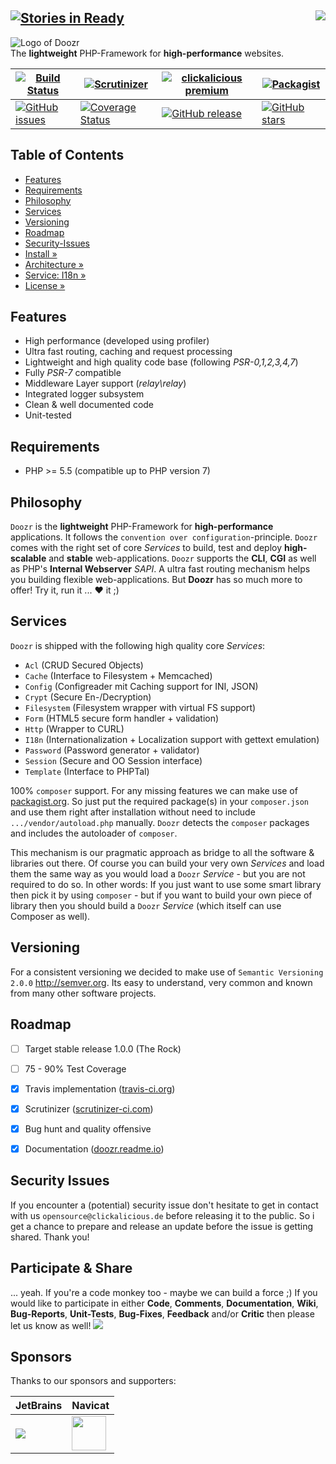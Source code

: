 [![Stories in Ready](https://badge.waffle.io/clickalicious/Doozr.png?label=ready&title=Ready)](https://waffle.io/clickalicious/Doozr)
<img src="https://avatars2.githubusercontent.com/u/514566?v=3&u=4615dfc4970d93dea5d3eaf996b7903ee6e24e20&s=140" align="right" />
---
![Logo of Doozr](docs/logo-large.png)  
The **lightweight** PHP-Framework for **high-performance** websites.  

| [![Build Status](https://img.shields.io/travis/clickalicious/Doozr.svg)](https://travis-ci.org/clickalicious/Doozr) 	| [![Scrutinizer](https://img.shields.io/scrutinizer/g/clickalicious/Doozr.svg)](https://scrutinizer-ci.com/g/clickalicious/Doozr/) 	| [![clickalicious premium](https://img.shields.io/badge/clickalicious-premium-green.svg?style=flat)](https://www.clickalicious.de/) 	| [![Packagist](https://img.shields.io/packagist/l/clickalicious/Doozr.svg?style=flat)](http://opensource.org/licenses/BSD-3-Clause) 	|
|---	|---	|---	|---	|
| [![GitHub issues](https://img.shields.io/github/issues/clickalicious/doozr.svg?style=flat)](https://github.com/clickalicious/Doozr/issues) 	| [![Coverage Status](https://coveralls.io/repos/clickalicious/Doozr/badge.svg)](https://coveralls.io/r/clickalicious/Doozr)  	| [![GitHub release](https://img.shields.io/github/release/clickalicious/Doozr.svg?style=flat)](https://github.com/clickalicious/Doozr/releases) 	| [![GitHub stars](https://img.shields.io/github/stars/clickalicious/doozr.svg?style=flat)](https://github.com/clickalicious/Doozr/stargazers)  	|


## Table of Contents

- [Features](#features)
- [Requirements](#requirements)
- [Philosophy](#philosophy)
- [Services](#services)
- [Versioning](#versioning)
- [Roadmap](#roadmap)
- [Security-Issues](#security-issues)
- [Install »](https://github.com/clickalicious/Doozr/blob/master/docs/INSTALL.md)
- [Architecture »](https://github.com/clickalicious/Doozr/blob/master/docs/ARCHITECTURE.md)
- [Service: I18n »](https://github.com/clickalicious/Doozr/blob/master/lib/Service/Doozr/I18n/README.md)
- [License »](LICENSE)


## Features

 - High performance (developed using profiler)
 - Ultra fast routing, caching and request processing
 - Lightweight and high quality code base (following *PSR-0,1,2,3,4,7*)
 - Fully *PSR-7* compatible
 - Middleware Layer support (*relay\relay*)
 - Integrated logger subsystem
 - Clean & well documented code
 - Unit-tested


## Requirements

 - PHP >= 5.5 (compatible up to PHP version 7)


## Philosophy

`Doozr` is the **lightweight** PHP-Framework for **high-performance** applications. It follows the `convention over configuration`-principle. `Doozr` comes with the right set of core *Services* to build, test and deploy **high-scalable** and **stable** web-applications. `Doozr` supports the **CLI**, **CGI** as well as PHP's **Internal Webserver** *SAPI*. A ultra fast routing mechanism helps you building flexible web-applications. But **Doozr** has so much more to offer! Try it, run it ... ♥ it ;)


## Services

`Doozr` is shipped with the following high quality core *Services*:

 - `Acl` (CRUD Secured Objects)
 - `Cache` (Interface to Filesystem + Memcached)
 - `Config` (Configreader mit Caching support for INI, JSON)
 - `Crypt` (Secure En-/Decryption)
 - `Filesystem` (Filesystem wrapper with virtual FS support)
 - `Form` (HTML5 secure form handler + validation)
 - `Http` (Wrapper to CURL)
 - `I18n` (Internationalization + Localization support with gettext emulation)
 - `Password` (Password generator + validator)
 - `Session` (Secure and OO Session interface)
 - `Template` (Interface to PHPTal)

100% `composer` support. For any missing features we can make use of [packagist.org][1]. So just put the required package(s) in your `composer.json` and use them right after installation without need to include `.../vendor/autoload.php` manually. `Doozr` detects the `composer` packages and includes the autoloader of `composer`. 

This mechanism is our pragmatic approach as bridge to all the software & libraries out there. Of course you can build your very own *Services* and load them the same way as you would load a `Doozr` *Service* - but you are not required to do so. In other words: If you just want to use some smart library then pick it by using `composer` - but if you want to build your own piece of library then you should build a `Doozr` *Service* (which itself can use Composer as well). 


## Versioning

For a consistent versioning we decided to make use of `Semantic Versioning 2.0.0` http://semver.org. Its easy to understand, very common and known from many other software projects.


## Roadmap

- [ ] Target stable release 1.0.0 (The Rock)
- [ ] 75 - 90% Test Coverage
- [x] Travis implementation ([travis-ci.org](https://travis-ci.org/clickalicious/Doozr))
- [x] Scrutinizer ([scrutinizer-ci.com](https://scrutinizer-ci.com/g/clickalicious/Doozr/))
- [x] Bug hunt and quality offensive
- [x] Documentation ([doozr.readme.io](https://doozr.readme.io))


## Security Issues

If you encounter a (potential) security issue don't hesitate to get in contact with us `opensource@clickalicious.de` before releasing it to the public. So i get a chance to prepare and release an update before the issue is getting shared. Thank you!


## Participate & Share

... yeah. If you're a code monkey too - maybe we can build a force ;) If you would like to participate in either **Code**, **Comments**, **Documentation**, **Wiki**, **Bug-Reports**, **Unit-Tests**, **Bug-Fixes**, **Feedback** and/or **Critic** then please let us know as well!
<a href="https://twitter.com/intent/tweet?hashtags=&original_referer=http%3A%2F%2Fgithub.com%2F&text=Doozr%20-%20The%20lightweight%20PHP-Framework%20for%20high-performance%20projects%20%40phpfluesterer%20%23Doozr%20%23php%20https%3A%2F%2Fgithub.com%2Fclickalicious%2FDoozr&tw_p=tweetbutton" target="_blank">
  <img src="http://jpillora.com/github-twitter-button/img/tweet.png"></img>
</a>

## Sponsors

Thanks to our sponsors and supporters:  

| JetBrains | Navicat |
|---|---|
| <a href="https://www.jetbrains.com/phpstorm/" title="PHP IDE :: JetBrains PhpStorm" target="_blank"><img src="https://www.jetbrains.com/phpstorm/documentation/docs/logo_phpstorm.png"></img></a> | <a href="http://www.navicat.com/" title="Navicat GUI - DB GUI-Admin-Tool for MySQL, MariaDB, SQL Server, SQLite, Oracle & PostgreSQL" target="_blank"><img src="http://upload.wikimedia.org/wikipedia/en/9/90/PremiumSoft_Navicat_Premium_Logo.png" height="55" /></a>  |


[1]: https://packagist "packagist.org - Package registry of composer"
